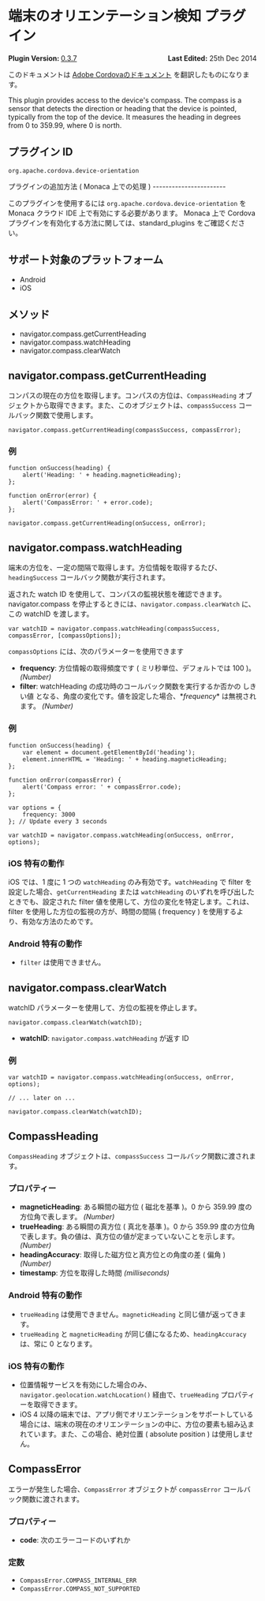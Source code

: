 端末のオリエンテーション検知 プラグイン
=======================================

<div>
  <div  style="float: left;" align="left"><b>Plugin Version: </b><a href="https://github.com/apache/cordova-plugin-device-orientation/blob/master/RELEASENOTES.md#037-jun-05-2014">0.3.7</a></div>   
  <div align="right" style="float: right;"><b>Last Edited:</b> 25th Dec 2014</div>
  <br/>
</div>
<div class="admonition note">

このドキュメントは [Adobe
Cordovaのドキュメント](https://github.com/apache/cordova-plugin-device-orientation/blob/master/doc/ja/index.md)
を翻訳したものになります。

</div>

This plugin provides access to the device's compass. The compass is a
sensor that detects the direction or heading that the device is pointed,
typically from the top of the device. It measures the heading in degrees
from 0 to 359.99, where 0 is north.

プラグイン ID
-------------

    org.apache.cordova.device-orientation

プラグインの追加方法 ( Monaca 上での処理 ) -----------------------

このプラグインを使用するには `org.apache.cordova.device-orientation` を
Monaca クラウド IDE 上で有効にする必要があります。 Monaca 上で Cordova
プラグインを有効化する方法に関しては、standard\_plugins
をご確認ください。

サポート対象のプラットフォーム
------------------------------

-   Android
-   iOS

メソッド
--------

-   navigator.compass.getCurrentHeading
-   navigator.compass.watchHeading
-   navigator.compass.clearWatch

navigator.compass.getCurrentHeading
-----------------------------------

コンパスの現在の方位を取得します。コンパスの方位は、`CompassHeading`
オブジェクトから取得できます。また、このオブジェクトは、`compassSuccess`
コールバック関数で使用します。

``` {.sourceCode .javascript}
navigator.compass.getCurrentHeading(compassSuccess, compassError);
```

### 例

``` {.sourceCode .javascript}
function onSuccess(heading) {
    alert('Heading: ' + heading.magneticHeading);
};

function onError(error) {
    alert('CompassError: ' + error.code);
};

navigator.compass.getCurrentHeading(onSuccess, onError);
```

navigator.compass.watchHeading
------------------------------

端末の方位を、一定の間隔で取得します。方位情報を取得するたび、`headingSuccess`
コールバック関数が実行されます。

返された watch ID
を使用して、コンパスの監視状態を確認できます。navigator.compass
を停止するときには、`navigator.compass.clearWatch` に、この watchID
を渡します。

``` {.sourceCode .javascript}
var watchID = navigator.compass.watchHeading(compassSuccess, compassError, [compassOptions]);
```

`compassOptions` には、次のパラメーターを使用できます

-   **frequency**: 方位情報の取得頻度です ( ミリ秒単位、デフォルトでは
    100 )。 *(Number)*
-   **filter**: watchHeading
    の成功時のコールバック関数を実行するか否かの しきい値
    となる、角度の変化です。値を設定した場合、\**frequency*\*
    は無視されます。 *(Number)*

### 例

``` {.sourceCode .javascript}
function onSuccess(heading) {
    var element = document.getElementById('heading');
    element.innerHTML = 'Heading: ' + heading.magneticHeading;
};

function onError(compassError) {
    alert('Compass error: ' + compassError.code);
};

var options = {
    frequency: 3000
}; // Update every 3 seconds

var watchID = navigator.compass.watchHeading(onSuccess, onError, options);
```

### iOS 特有の動作

iOS では、1 度に 1 つの `watchHeading` のみ有効です。`watchHeading` で
filter を設定した場合、`getCurrentHeading` または `watchHeading`
のいずれを呼び出したときでも、設定された filter
値を使用して、方位の変化を特定します。これは、filter
を使用した方位の監視の方が、時間の間隔 ( frequency )
を使用するより、有効な方法のためです。

### Android 特有の動作

-   `filter` は使用できません。

navigator.compass.clearWatch
----------------------------

watchID パラメーターを使用して、方位の監視を停止します。

``` {.sourceCode .javascript}
navigator.compass.clearWatch(watchID);
```

-   **watchID**: `navigator.compass.watchHeading` が返す ID

### 例

``` {.sourceCode .javascript}
var watchID = navigator.compass.watchHeading(onSuccess, onError, options);

// ... later on ...

navigator.compass.clearWatch(watchID);
```

CompassHeading
--------------

`CompassHeading` オブジェクトは、`compassSuccess`
コールバック関数に渡されます。

### プロパティー

-   **magneticHeading**: ある瞬間の磁方位 ( 磁北を基準 )。0 から 359.99
    度の方位角で表します。 *(Number)*
-   **trueHeading**: ある瞬間の真方位 ( 真北を基準 )。0 から 359.99
    度の方位角で表します。負の値は、真方位の値が定まっていないことを示します。
    *(Number)*
-   **headingAccuracy**: 取得した磁方位と真方位との角度の差 ( 偏角 )
    *(Number)*
-   **timestamp**: 方位を取得した時間 *(milliseconds)*

### Android 特有の動作

-   `trueHeading` は使用できません。`magneticHeading`
    と同じ値が返ってきます。
-   `trueHeading` と `magneticHeading`
    が同じ値になるため、`headingAccuracy` は、常に 0 となります。

### iOS 特有の動作

-   位置情報サービスを有効にした場合のみ、`navigator.geolocation.watchLocation()`
    経由で、`trueHeading` プロパティーを取得できます。
-   iOS 4
    以降の端末では、アプリ側でオリエンテーションをサポートしている場合には、端末の現在のオリエンテーションの中に、方位の要素も組み込まれています。また、この場合、絶対位置
    ( absolute position ) は使用しません。

CompassError
------------

エラーが発生した場合、`CompassError` オブジェクトが `compassError`
コールバック関数に渡されます。

### プロパティー

-   **code**: 次のエラーコードのいずれか

### 定数

-   `CompassError.COMPASS_INTERNAL_ERR`
-   `CompassError.COMPASS_NOT_SUPPORTED`

